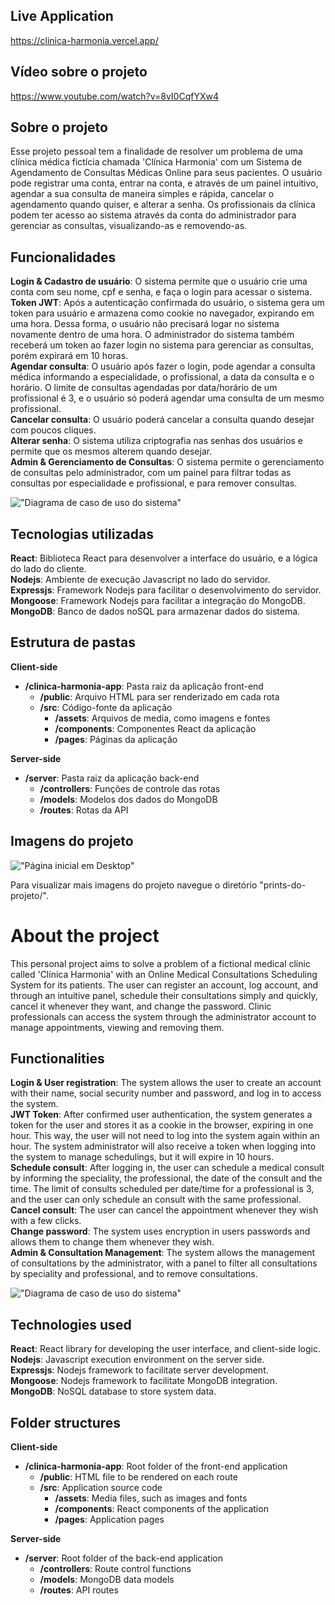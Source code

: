 ## Live Application
https://clinica-harmonia.vercel.app/

## Vídeo sobre o projeto
https://www.youtube.com/watch?v=8vI0CqfYXw4

## Sobre o projeto

Esse projeto pessoal tem a finalidade de resolver um problema de uma clínica médica fictícia chamada 'Clínica Harmonia' com um Sistema de Agendamento de Consultas Médicas Online para seus pacientes. O usuário pode registrar uma conta, entrar na conta, e através de um painel intuitivo, agendar a sua consulta de maneira simples e rápida, cancelar o agendamento quando quiser, e alterar a senha. Os profissionais da clínica podem ter acesso ao sistema através da conta do administrador para gerenciar as consultas, visualizando-as e removendo-as.

## Funcionalidades

**Login & Cadastro de usuário**: O sistema permite que o usuário crie uma conta com seu nome, cpf e senha, e faça o login para acessar o sistema.  
**Token JWT**: Após a autenticação confirmada do usuário, o sistema gera um token para usuário e armazena como cookie no navegador, expirando em uma hora. Dessa forma, o usuário não precisará logar no sistema novamente dentro de uma hora. O administrador do sistema também receberá um token ao fazer login no sistema para gerenciar as consultas, porém expirará em 10 horas.  
**Agendar consulta**: O usuário após fazer o login, pode agendar a consulta médica informando a especialidade, o profissional, a data da consulta e o horário. O limite de consultas agendadas por data/horário de um profissional é 3, e o usuário só poderá agendar uma consulta de um mesmo profissional.  
**Cancelar consulta**: O usuário poderá cancelar a consulta quando desejar com poucos cliques.  
**Alterar senha**: O sistema utiliza criptografia nas senhas dos usuários e permite que os mesmos alterem quando desejar.  
**Admin & Gerenciamento de Consultas**: O sistema permite o gerenciamento de consultas pelo administrador, com um painel para filtrar todas as consultas por especialidade e profissional, e para remover consultas.  

!["Diagrama de caso de uso do sistema"](./project-imgs/consultations-scheduling-diagram.jpeg)

## Tecnologias utilizadas

**React**: Biblioteca React para desenvolver a interface do usuário, e a lógica do lado do cliente.  
**Nodejs**: Ambiente de execução Javascript no lado do servidor.  
**Expressjs**: Framework Nodejs para facilitar o desenvolvimento do servidor.  
**Mongoose**: Framework Nodejs para facilitar a integração do MongoDB.  
**MongoDB**: Banco de dados noSQL para armazenar dados do sistema.  

## Estrutura de pastas

**Client-side**

- **/clinica-harmonia-app**: Pasta raiz da aplicação front-end
    - **/public**: Arquivo HTML para ser renderizado em cada rota
    - **/src**: Código-fonte da aplicação
       - **/assets**: Arquivos de media, como imagens e fontes
       - **/components**: Componentes React da aplicação
       - **/pages**: Páginas da aplicação

**Server-side**

- **/server**: Pasta raiz da aplicação back-end
  - **/controllers**: Funções de controle das rotas
  - **/models**: Modelos dos dados do MongoDB
  - **/routes**: Rotas da API

## Imagens do projeto

!["Página inicial em Desktop"](./project-imgs/home-page-desktop.jpeg)
  
Para visualizar mais imagens do projeto navegue o diretório "prints-do-projeto/".


# About the project

This personal project aims to solve a problem of a fictional medical clinic called 'Clínica Harmonia' with an Online Medical Consultations Scheduling System for its patients. The user can register an account, log account, and through an intuitive panel, schedule their consultations simply and quickly, cancel it whenever they want, and change the password. Clinic professionals can access the system through the administrator account to manage appointments, viewing and removing them.

## Functionalities

**Login & User registration**: The system allows the user to create an account with their name, social security number and password, and log in to access the system.  
**JWT Token**: After confirmed user authentication, the system generates a token for the user and stores it as a cookie in the browser, expiring in one hour. This way, the user will not need to log into the system again within an hour. The system administrator will also receive a token when logging into the system to manage schedulings, but it will expire in 10 hours.  
**Schedule consult**: After logging in, the user can schedule a medical consult by informing the speciality, the professional, the date of the consult and the time. The limit of consults scheduled per date/time for a professional is 3, and the user can only schedule an consult with the same professional.  
**Cancel consult**: The user can cancel the appointment whenever they wish with a few clicks.  
**Change password**: The system uses encryption in users passwords and allows them to change them whenever they wish.  
**Admin & Consultation Management**: The system allows the management of consultations by the administrator, with a panel to filter all consultations by speciality and professional, and to remove consultations.  

!["Diagrama de caso de uso do sistema"](./project-imgs/consultations-scheduling-diagram.jpeg)

## Technologies used

**React**: React library for developing the user interface, and client-side logic.  
**Nodejs**: Javascript execution environment on the server side.  
**Expressjs**: Nodejs framework to facilitate server development.  
**Mongoose**: Nodejs framework to facilitate MongoDB integration.  
**MongoDB**: NoSQL database to store system data.  

## Folder structures

**Client-side**

- **/clinica-harmonia-app**: Root folder of the front-end application
    - **/public**: HTML file to be rendered on each route
    - **/src**: Application source code
       - **/assets**: Media files, such as images and fonts
        - **/components**: React components of the application
        - **/pages**: Application pages

**Server-side**

- **/server**: Root folder of the back-end application
   - **/controllers**: Route control functions
   - **/models**: MongoDB data models
   - **/routes**: API routes
   
